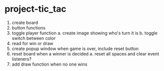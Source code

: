 # project-tic_tac

1. create board
2. button functions
3. toggle player function
    a. create image showing who's turn it is
    b. toggle switch between color
4. read for win or draw
5. create popup window when game is over, include reset button
6. reset board when a winner is decided
    a. reset all spaces and clear event listeners?
7. add draw function when no one wins